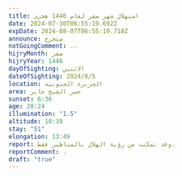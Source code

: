 ```yaml
---
title: استهلال شهر صفر لعام 1446 هجري
date: 2024-07-30T06:55:19.692Z
expDate: 2024-08-07T06:55:19.718Z
announce: ستخرج
notGoingComment: ..
hijryMonth: صفر
hijryYear: 1446
dayOfSighting: الاثنين
dateOfSighting: 2024/8/5
location: الجزيرة الجنوبية
area: جسر الشيخ جابر
sunset: 6:36
age: 28:24
illumination: "1.5"
altitude: 10:38
stay: "51"
elongation: 13:49
report: وقد تمكنت من رؤية الهلال بالمناظير فقط.
reportComment: .
draft: "true"
---
```

